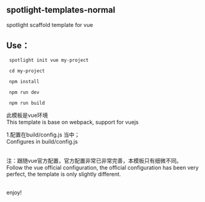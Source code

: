 ## spotlight-templates-normal
spotlight scaffold template for vue<br>

## Use：

     spotlight init vue my-project

     cd my-project

     npm install

     npm run dev

     npm run build

此模板是vue环境<br>
This template is base on webpack, support for vuejs<br>

1.配置在build/config.js 当中；<br>
  Configures in build/config.js <br><br>

注：跟随vue官方配置，官方配置非常已非常完善，本模板只有细微不同。<br>
    Follow the vue official configuration, the official configuration has been very perfect, the template is only slightly different.<br><br>

enjoy!
